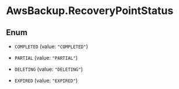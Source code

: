 # AwsBackup.RecoveryPointStatus

## Enum


* `COMPLETED` (value: `"COMPLETED"`)

* `PARTIAL` (value: `"PARTIAL"`)

* `DELETING` (value: `"DELETING"`)

* `EXPIRED` (value: `"EXPIRED"`)


